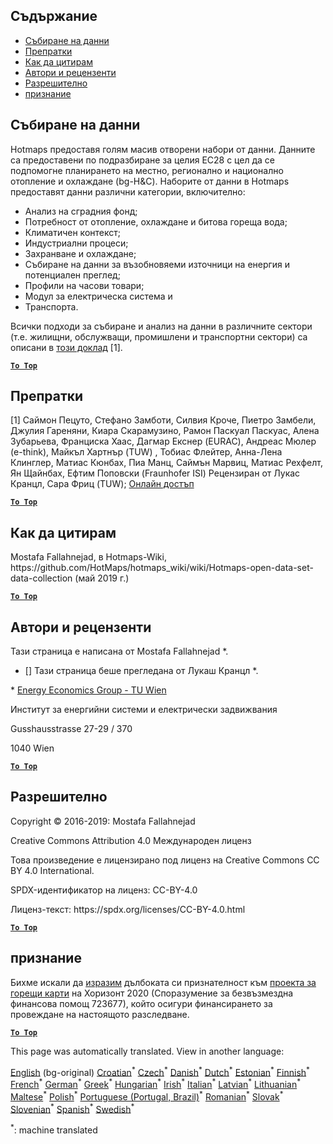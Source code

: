 <h2> Съдържание </h2><ul><li> <a href="#Data-collection">Събиране на данни</a> </li><li> <a href="#References">Препратки</a> </li><li> <a href="#how-to-cite">Как да цитирам</a> </li><li> <a href="#authors-and-reviewers">Автори и рецензенти</a> </li><li> <a href="#license">Разрешително</a> </li><li> <a href="#acknowledgement">признание</a> </li></ul><h2> Събиране на данни </h2><p> Hotmaps предоставя голям масив отворени набори от данни. Данните са предоставени по подразбиране за целия ЕС28 с цел да се подпомогне планирането на местно, регионално и национално отопление и охлаждане (bg-H&amp;C). Наборите от данни в Hotmaps предоставят данни различни категории, включително: </p><ul><li> Анализ на сградния фонд; </li><li> Потребност от отопление, охлаждане и битова гореща вода; </li><li> Климатичен контекст; </li><li> Индустриални процеси; </li><li> Захранване и охлаждане; </li><li> Събиране на данни за възобновяеми източници на енергия и потенциален преглед; </li><li> Профили на часови товари; </li><li> Модул за електрическа система и </li><li> Транспорта. </li></ul><p> Всички подходи за събиране и анализ на данни в различните сектори (т.е. жилищни, обслужващи, промишлени и транспортни сектори) са описани в <a href="https://www.hotmaps-project.eu/wp-content/uploads/2018/03/D2.3-Hotmaps_for-upload_revised-final_.pdf">този доклад</a> [1]. </p><p><ins> <code><strong><a href="#table-of-contents">To Top</a></strong></code> </ins> </p><h2> Препратки </h2><p> [1] Саймон Пецуто, Стефано Замботи, Силвия Кроче, Пиетро Замбели, Джулия Гареняни, Киара Скарамузино, Рамон Паскуал Паскуас, Алена Зубарьева, Франциска Хаас, Дагмар Екснер (EURAC), Андреас Мюлер (e-think), Майкъл Хартнър (TUW) , Тобиас Флейтер, Анна-Лена Клинглер, Матиас Кюнбах, Пиа Манц, Саймън Марвиц, Матиас Рехфелт, Ян Щайнбах, Ефтим Поповски (Fraunhofer ISI) Рецензиран от Лукас Кранцл, Сара Фриц (TUW); <a href="https://www.hotmaps-project.eu/wp-content/uploads/2018/03/D2.3-Hotmaps_for-upload_revised-final_.pdf">Онлайн достъп</a> </p><p><ins> <code><strong><a href="#table-of-contents">To Top</a></strong></code> </ins> </p><h2> Как да цитирам </h2><p> Mostafa Fallahnejad, в Hotmaps-Wiki, https://github.com/HotMaps/hotmaps_wiki/wiki/Hotmaps-open-data-set-data-collection (май 2019 г.) </p><p><ins> <code><strong><a href="#table-of-contents">To Top</a></strong></code> </ins> </p><h2> Автори и рецензенти </h2><p> Тази страница е написана от Mostafa Fallahnejad *. </p><ul><li> [] Тази страница беше прегледана от Лукаш Кранцл *. </li></ul><p> * <a href="https://eeg.tuwien.ac.at/">Energy Economics Group - TU Wien</a> </p><p> Институт за енергийни системи и електрически задвижвания </p><p> Gusshausstrasse 27-29 / 370 </p><p> 1040 Wien </p><p><ins> <code><strong><a href="#table-of-contents">To Top</a></strong></code> </ins> </p><h2> Разрешително </h2><p> Copyright © 2016-2019: Mostafa Fallahnejad </p><p> Creative Commons Attribution 4.0 Международен лиценз </p><p> Това произведение е лицензирано под лиценз на Creative Commons CC BY 4.0 International. </p><p> SPDX-идентификатор на лиценз: CC-BY-4.0 </p><p> Лиценз-текст: https://spdx.org/licenses/CC-BY-4.0.html </p><p><ins> <code><strong><a href="#table-of-contents">To Top</a></strong></code> </ins> </p><h2> признание </h2><p> Бихме искали да <a href="https://www.hotmaps-project.eu">изразим</a> дълбоката си признателност към <a href="https://www.hotmaps-project.eu">проекта за горещи карти</a> на Хоризонт 2020 (Споразумение за безвъзмездна финансова помощ 723677), който осигури финансирането за провеждане на настоящото разследване. </p><p><ins> <code><strong><a href="#table-of-contents">To Top</a></strong></code> </ins> </p>

This page was automatically translated. View in another language:

[English](../en/Hotmaps-data-set-method-of-data-collection.md) (bg-original)  [Croatian](../hr/Hotmaps-data-set-method-of-data-collection.md)<sup>\*</sup> [Czech](../cs/Hotmaps-data-set-method-of-data-collection.md)<sup>\*</sup> [Danish](../da/Hotmaps-data-set-method-of-data-collection.md)<sup>\*</sup> [Dutch](../nl/Hotmaps-data-set-method-of-data-collection.md)<sup>\*</sup> [Estonian](../et/Hotmaps-data-set-method-of-data-collection.md)<sup>\*</sup> [Finnish](../fi/Hotmaps-data-set-method-of-data-collection.md)<sup>\*</sup> [French](../fr/Hotmaps-data-set-method-of-data-collection.md)<sup>\*</sup> [German](../de/Hotmaps-data-set-method-of-data-collection.md)<sup>\*</sup> [Greek](../el/Hotmaps-data-set-method-of-data-collection.md)<sup>\*</sup> [Hungarian](../hu/Hotmaps-data-set-method-of-data-collection.md)<sup>\*</sup> [Irish](../ga/Hotmaps-data-set-method-of-data-collection.md)<sup>\*</sup> [Italian](../it/Hotmaps-data-set-method-of-data-collection.md)<sup>\*</sup> [Latvian](../lv/Hotmaps-data-set-method-of-data-collection.md)<sup>\*</sup> [Lithuanian](../lt/Hotmaps-data-set-method-of-data-collection.md)<sup>\*</sup> [Maltese](../mt/Hotmaps-data-set-method-of-data-collection.md)<sup>\*</sup> [Polish](../pl/Hotmaps-data-set-method-of-data-collection.md)<sup>\*</sup> [Portuguese (Portugal, Brazil)](../pt/Hotmaps-data-set-method-of-data-collection.md)<sup>\*</sup> [Romanian](../ro/Hotmaps-data-set-method-of-data-collection.md)<sup>\*</sup> [Slovak](../sk/Hotmaps-data-set-method-of-data-collection.md)<sup>\*</sup> [Slovenian](../sl/Hotmaps-data-set-method-of-data-collection.md)<sup>\*</sup> [Spanish](../es/Hotmaps-data-set-method-of-data-collection.md)<sup>\*</sup> [Swedish](../sv/Hotmaps-data-set-method-of-data-collection.md)<sup>\*</sup> 

<sup>\*</sup>: machine translated
